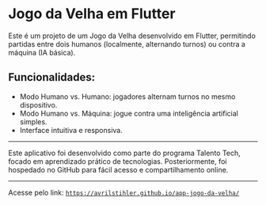 # Jogo da Velha em Flutter
Este é um projeto de um Jogo da Velha desenvolvido em Flutter, permitindo partidas entre dois humanos (localmente, alternando turnos) ou contra a máquina (IA básica).

## Funcionalidades:
- Modo Humano vs. Humano: jogadores alternam turnos no mesmo dispositivo.
- Modo Humano vs. Máquina: jogue contra uma inteligência artificial simples.
- Interface intuitiva e responsiva.

----
Este aplicativo foi desenvolvido como parte do programa Talento Tech, focado em aprendizado prático de tecnologias. Posteriormente, foi hospedado no GitHub para fácil acesso e compartilhamento online.

---
Acesse pelo link:
[`https://avrilstihler.github.io/app-jogo-da-velha/`](https://avrilstihler.github.io/app-jogo-da-velha/)  
